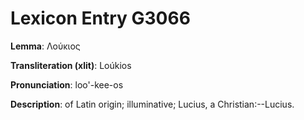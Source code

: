 # Lexicon Entry G3066

**Lemma**: Λούκιος

**Transliteration (xlit)**: Loúkios

**Pronunciation**: loo'-kee-os

**Description**:
of Latin origin; illuminative; Lucius, a Christian:--Lucius.
